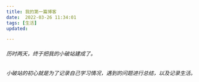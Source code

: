 ```yaml
---
title: 我的第一篇博客
date:  2022-03-26 11:34:01
tags: [生活]
updated: 

---
```


######  历时两天，终于把我的小破站建成了。

######  小破站的初心就是为了记录自己学习情况，遇到的问题进行总结，以及记录生活。








